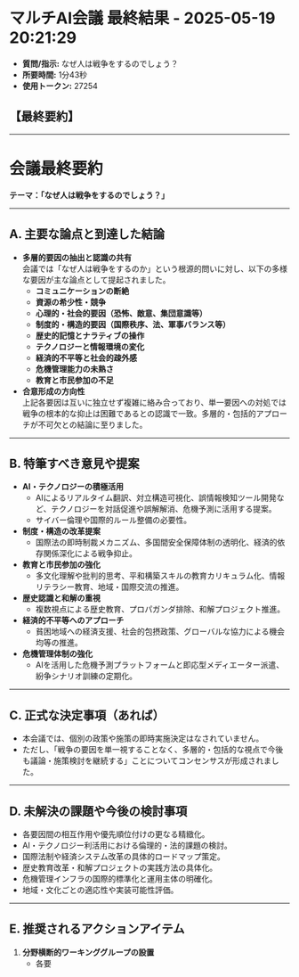 # マルチAI会議 最終結果 - 2025-05-19 20:21:29
- **質問/指示:** なぜ人は戦争をするのでしょう？
- **所要時間:** 1分43秒
- **使用トークン:** 27254

## 【最終要約】

---
# 会議最終要約  
**テーマ：「なぜ人は戦争をするのでしょう？」**

---

## A. 主要な論点と到達した結論

- **多層的要因の抽出と認識の共有**  
  会議では「なぜ人は戦争をするのか」という根源的問いに対し、以下の多様な要因が主な論点として提起されました。  
  - **コミュニケーションの断絶**  
  - **資源の希少性・競争**  
  - **心理的・社会的要因（恐怖、敵意、集団意識等）**  
  - **制度的・構造的要因（国際秩序、法、軍事バランス等）**  
  - **歴史的記憶とナラティブの操作**  
  - **テクノロジーと情報環境の変化**  
  - **経済的不平等と社会的疎外感**  
  - **危機管理能力の未熟さ**  
  - **教育と市民参加の不足**  
- **合意形成の方向性**  
  上記各要因は互いに独立せず複雑に絡み合っており、単一要因への対処では戦争の根本的な抑止は困難であるとの認識で一致。多層的・包括的アプローチが不可欠との結論に至りました。

---

## B. 特筆すべき意見や提案

- **AI・テクノロジーの積極活用**  
  - AIによるリアルタイム翻訳、対立構造可視化、誤情報検知ツール開発など、テクノロジーを対話促進や誤解解消、危機予測に活用する提案。
  - サイバー倫理や国際的ルール整備の必要性。
- **制度・構造の改革提案**  
  - 国際法の即時制裁メカニズム、多国間安全保障体制の透明化、経済的依存関係深化による戦争抑止。
- **教育と市民参加の強化**  
  - 多文化理解や批判的思考、平和構築スキルの教育カリキュラム化、情報リテラシー教育、地域・国際交流の推進。
- **歴史認識と和解の重視**  
  - 複数視点による歴史教育、プロパガンダ排除、和解プロジェクト推進。
- **経済的不平等へのアプローチ**  
  - 貧困地域への経済支援、社会的包摂政策、グローバルな協力による機会均等の推進。
- **危機管理体制の強化**  
  - AIを活用した危機予測プラットフォームと即応型メディエーター派遣、紛争シナリオ訓練の定期化。

---

## C. 正式な決定事項（あれば）

- 本会議では、個別の政策や施策の即時実施決定はなされていません。  
- ただし、「戦争の要因を単一視することなく、多層的・包括的な視点で今後も議論・施策検討を継続する」ことについてコンセンサスが形成されました。

---

## D. 未解決の課題や今後の検討事項

- 各要因間の相互作用や優先順位付けの更なる精緻化。
- AI・テクノロジー利活用における倫理的・法的課題の検討。
- 国際法制や経済システム改革の具体的ロードマップ策定。
- 歴史教育改革・和解プロジェクトの実践方法の具体化。
- 危機管理インフラの国際的標準化と運用主体の明確化。
- 地域・文化ごとの適応性や実装可能性評価。

---

## E. 推奨されるアクションアイテム

1. **分野横断的ワーキンググループの設置**  
   - 各要